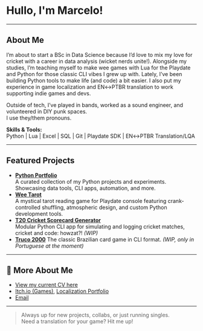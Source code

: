# Hullo, I'm Marcelo!

---

## About Me

I’m about to start a BSc in Data Science because I’d love to mix my love for cricket with a career in data analysis (wicket nerds unite!). Alongside my studies, I’m teaching myself to make wee games with Lua for the Playdate and Python for those classic CLI vibes I grew up with. 
Lately, I’ve been building Python tools to make life (and code) a bit easier. I also put my experience in game localization and EN↔PTBR translation to work supporting indie games and devs.

Outside of tech, I’ve played in bands, worked as a sound engineer, and volunteered in DIY punk spaces.  
I use they/them pronouns.

**Skills & Tools:**  
Python | Lua | Excel | SQL | Git | Playdate SDK | EN↔PTBR Translation/LQA

---

## Featured Projects
- **[Python Portfolio](https://github.com/mama-cailleach/python-portfolio)**  
  A curated collection of my Python projects and experiments. Showcasing data tools, CLI apps, automation, and more.
- **[Wee Tarot](https://github.com/mama-cailleach/wee-tarot)**  
  A mystical tarot reading game for Playdate console featuring crank-controlled shuffling, atmospheric design, and custom Python development tools.
- **[T20 Cricket Scorecard Generator](https://github.com/mama-cailleach/python-portfolio/tree/main/python-courses/cisco-python-essentials-2/scorecard-generator)**  
  Modular Python CLI app for simulating and logging cricket matches, cricket and code: howzat?! *(WIP)*
- **[Truco 2000](https://github.com/mama-cailleach/python-portfolio/tree/main/python-experiments/truco-2000)**
  The classic Brazilian card game in CLI format. *(WIP, only in Portuguese at the moment)*

---

## 🔗 More About Me
- [View my current CV here](https://github.com/mama-cailleach/my-cv/blob/main/cv1.md)
- [Itch.io (Games)](https://mama666.itch.io/), [Localization Portfolio](https://mamaloc.itch.io/)
- [Email](mailto:marcelo.terreiro@gmail.com)

---

> Always up for new projects, collabs, or just running singles.  
> Need a translation for your game? Hit me up!
